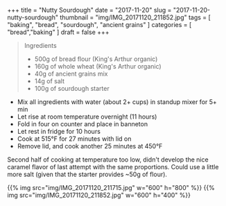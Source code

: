 +++
title = "Nutty Sourdough"
date = "2017-11-20"
slug = "2017-11-20-nutty-sourdough"
thumbnail = "img/IMG_20171120_211852.jpg"
tags = [
  "baking", "bread", "sourdough", "ancient grains"
]
categories = [
  "bread","baking"
]
draft = false
+++

> Ingredients
>
> * 500g of bread flour (King's Arthur organic)
> * 160g of whole wheat (King's Arthur organic)
> * 40g of ancient grains mix
> * 14g of salt
> * 100g of sourdough starter

* Mix all ingredients with water (about 2+ cups) in standup mixer for 5+ min
* Let rise at room temperature overnight (11 hours)
* Fold in four on counter and place in banneton
* Let rest in fridge for 10 hours
* Cook at 515°F for 27 minutes with lid on
* Remove lid, and cook another 25 minutes at 450°F

Second half of cooking at temperature too low, didn't develop the nice caramel flavor of last attempt with the same proportions. Could use a little more salt (given that the starter provides ~50g of flour).

{{% img src="img/IMG_20171120_211715.jpg" w="600" h="800"   %}}
{{% img src="img/IMG_20171120_211852.jpg" w="600" h="400" %}}
